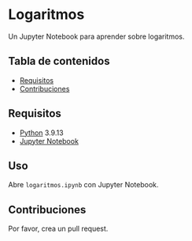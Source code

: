 # Logaritmos

Un Jupyter Notebook para aprender sobre logaritmos.

## Tabla de contenidos

- [Requisitos](#requisitos)
- [Contribuciones](#contribuciones)

## Requisitos

- [Python][python] 3.9.13
- [Jupyter Notebook][jupyter]

## Uso

Abre `logaritmos.ipynb` con Jupyter Notebook.

## Contribuciones

Por favor, crea un pull request.

[jupyter]: https://jupyter.org/
[python]: https://www.python.org/
